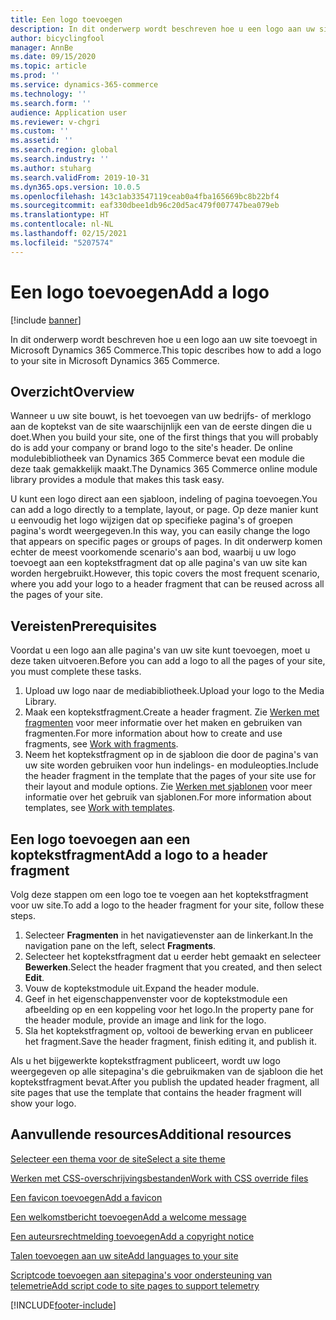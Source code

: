 ```yaml
---
title: Een logo toevoegen
description: In dit onderwerp wordt beschreven hoe u een logo aan uw site toevoegt in Microsoft Dynamics 365 Commerce.
author: bicyclingfool
manager: AnnBe
ms.date: 09/15/2020
ms.topic: article
ms.prod: ''
ms.service: dynamics-365-commerce
ms.technology: ''
ms.search.form: ''
audience: Application user
ms.reviewer: v-chgri
ms.custom: ''
ms.assetid: ''
ms.search.region: global
ms.search.industry: ''
ms.author: stuharg
ms.search.validFrom: 2019-10-31
ms.dyn365.ops.version: 10.0.5
ms.openlocfilehash: 143c1ab33547119ceab0a4fba165669bc8b22bf4
ms.sourcegitcommit: eaf330dbee1db96c20d5ac479f007747bea079eb
ms.translationtype: HT
ms.contentlocale: nl-NL
ms.lasthandoff: 02/15/2021
ms.locfileid: "5207574"
---
```

# <a name="add-a-logo"></a><span data-ttu-id="de63f-103">Een logo toevoegen</span><span class="sxs-lookup"><span data-stu-id="de63f-103">Add a logo</span></span>

[!include [banner](includes/banner.md)]

<span data-ttu-id="de63f-104">In dit onderwerp wordt beschreven hoe u een logo aan uw site toevoegt in Microsoft Dynamics 365 Commerce.</span><span class="sxs-lookup"><span data-stu-id="de63f-104">This topic describes how to add a logo to your site in Microsoft Dynamics 365 Commerce.</span></span>

## <a name="overview"></a><span data-ttu-id="de63f-105">Overzicht</span><span class="sxs-lookup"><span data-stu-id="de63f-105">Overview</span></span>

<span data-ttu-id="de63f-106">Wanneer u uw site bouwt, is het toevoegen van uw bedrijfs- of merklogo aan de koptekst van de site waarschijnlijk een van de eerste dingen die u doet.</span><span class="sxs-lookup"><span data-stu-id="de63f-106">When you build your site, one of the first things that you will probably do is add your company or brand logo to the site's header.</span></span> <span data-ttu-id="de63f-107">De online modulebibliotheek van Dynamics 365 Commerce bevat een module die deze taak gemakkelijk maakt.</span><span class="sxs-lookup"><span data-stu-id="de63f-107">The Dynamics 365 Commerce online module library provides a module that makes this task easy.</span></span>

<span data-ttu-id="de63f-108">U kunt een logo direct aan een sjabloon, indeling of pagina toevoegen.</span><span class="sxs-lookup"><span data-stu-id="de63f-108">You can add a logo directly to a template, layout, or page.</span></span> <span data-ttu-id="de63f-109">Op deze manier kunt u eenvoudig het logo wijzigen dat op specifieke pagina's of groepen pagina's wordt weergegeven.</span><span class="sxs-lookup"><span data-stu-id="de63f-109">In this way, you can easily change the logo that appears on specific pages or groups of pages.</span></span> <span data-ttu-id="de63f-110">In dit onderwerp komen echter de meest voorkomende scenario's aan bod, waarbij u uw logo toevoegt aan een koptekstfragment dat op alle pagina's van uw site kan worden hergebruikt.</span><span class="sxs-lookup"><span data-stu-id="de63f-110">However, this topic covers the most frequent scenario, where you add your logo to a header fragment that can be reused across all the pages of your site.</span></span>

## <a name="prerequisites"></a><span data-ttu-id="de63f-111">Vereisten</span><span class="sxs-lookup"><span data-stu-id="de63f-111">Prerequisites</span></span>

<span data-ttu-id="de63f-112">Voordat u een logo aan alle pagina's van uw site kunt toevoegen, moet u deze taken uitvoeren.</span><span class="sxs-lookup"><span data-stu-id="de63f-112">Before you can add a logo to all the pages of your site, you must complete these tasks.</span></span>

1. <span data-ttu-id="de63f-113">Upload uw logo naar de mediabibliotheek.</span><span class="sxs-lookup"><span data-stu-id="de63f-113">Upload your logo to the Media Library.</span></span>
1. <span data-ttu-id="de63f-114">Maak een koptekstfragment.</span><span class="sxs-lookup"><span data-stu-id="de63f-114">Create a header fragment.</span></span> <span data-ttu-id="de63f-115">Zie [Werken met fragmenten](work-with-fragments.md) voor meer informatie over het maken en gebruiken van fragmenten.</span><span class="sxs-lookup"><span data-stu-id="de63f-115">For more information about how to create and use fragments, see [Work with fragments](work-with-fragments.md).</span></span>
1. <span data-ttu-id="de63f-116">Neem het koptekstfragment op in de sjabloon die door de pagina's van uw site worden gebruiken voor hun indelings- en moduleopties.</span><span class="sxs-lookup"><span data-stu-id="de63f-116">Include the header fragment in the template that the pages of your site use for their layout and module options.</span></span> <span data-ttu-id="de63f-117">Zie [Werken met sjablonen](work-with-templates.md) voor meer informatie over het gebruik van sjablonen.</span><span class="sxs-lookup"><span data-stu-id="de63f-117">For more information about templates, see [Work with templates](work-with-templates.md).</span></span>

## <a name="add-a-logo-to-a-header-fragment"></a><span data-ttu-id="de63f-118">Een logo toevoegen aan een koptekstfragment</span><span class="sxs-lookup"><span data-stu-id="de63f-118">Add a logo to a header fragment</span></span>

<span data-ttu-id="de63f-119">Volg deze stappen om een logo toe te voegen aan het koptekstfragment voor uw site.</span><span class="sxs-lookup"><span data-stu-id="de63f-119">To add a logo to the header fragment for your site, follow these steps.</span></span>

1. <span data-ttu-id="de63f-120">Selecteer **Fragmenten** in het navigatievenster aan de linkerkant.</span><span class="sxs-lookup"><span data-stu-id="de63f-120">In the navigation pane on the left, select **Fragments**.</span></span>
1. <span data-ttu-id="de63f-121">Selecteer het koptekstfragment dat u eerder hebt gemaakt en selecteer **Bewerken**.</span><span class="sxs-lookup"><span data-stu-id="de63f-121">Select the header fragment that you created, and then select **Edit**.</span></span>
1. <span data-ttu-id="de63f-122">Vouw de koptekstmodule uit.</span><span class="sxs-lookup"><span data-stu-id="de63f-122">Expand the header module.</span></span>
1. <span data-ttu-id="de63f-123">Geef in het eigenschappenvenster voor de koptekstmodule een afbeelding op en een koppeling voor het logo.</span><span class="sxs-lookup"><span data-stu-id="de63f-123">In the property pane for the header module, provide an image and link for the logo.</span></span> 
1. <span data-ttu-id="de63f-124">Sla het koptekstfragment op, voltooi de bewerking ervan en publiceer het fragment.</span><span class="sxs-lookup"><span data-stu-id="de63f-124">Save the header fragment, finish editing it, and publish it.</span></span>

<span data-ttu-id="de63f-125">Als u het bijgewerkte koptekstfragment publiceert, wordt uw logo weergegeven op alle sitepagina's die gebruikmaken van de sjabloon die het koptekstfragment bevat.</span><span class="sxs-lookup"><span data-stu-id="de63f-125">After you publish the updated header fragment, all site pages that use the template that contains the header fragment will show your logo.</span></span>

## <a name="additional-resources"></a><span data-ttu-id="de63f-126">Aanvullende resources</span><span class="sxs-lookup"><span data-stu-id="de63f-126">Additional resources</span></span>

[<span data-ttu-id="de63f-127">Selecteer een thema voor de site</span><span class="sxs-lookup"><span data-stu-id="de63f-127">Select a site theme</span></span>](select-site-theme.md)

[<span data-ttu-id="de63f-128">Werken met CSS-overschrijvingsbestanden</span><span class="sxs-lookup"><span data-stu-id="de63f-128">Work with CSS override files</span></span>](css-override-files.md)

[<span data-ttu-id="de63f-129">Een favicon toevoegen</span><span class="sxs-lookup"><span data-stu-id="de63f-129">Add a favicon</span></span>](add-favicon.md)

[<span data-ttu-id="de63f-130">Een welkomstbericht toevoegen</span><span class="sxs-lookup"><span data-stu-id="de63f-130">Add a welcome message</span></span>](add-welcome-message.md)

[<span data-ttu-id="de63f-131">Een auteursrechtmelding toevoegen</span><span class="sxs-lookup"><span data-stu-id="de63f-131">Add a copyright notice</span></span>](add-copyright-notice.md)

[<span data-ttu-id="de63f-132">Talen toevoegen aan uw site</span><span class="sxs-lookup"><span data-stu-id="de63f-132">Add languages to your site</span></span>](add-languages-to-site.md)

[<span data-ttu-id="de63f-133">Scriptcode toevoegen aan sitepagina's voor ondersteuning van telemetrie</span><span class="sxs-lookup"><span data-stu-id="de63f-133">Add script code to site pages to support telemetry</span></span>](add-telemetry.md)



[!INCLUDE[footer-include](../includes/footer-banner.md)]